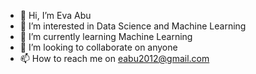 - 👋 Hi, I’m Eva Abu
- 👀 I’m interested in Data Science and Machine Learning
- 🌱 I’m currently learning Machine Learning 
- 💞️ I’m looking to collaborate on anyone
- 📫 How to reach me on eabu2012@gmail.com

<!---
e-abu4/e-abu4 is a ✨ special ✨ repository because its `README.md` (this file) appears on your GitHub profile.
You can click the Preview link to take a look at your changes.
--->
